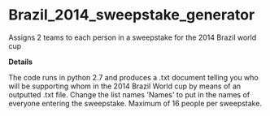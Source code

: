 Brazil_2014_sweepstake_generator
================================

Assigns 2 teams to each person in a sweepstake for the 2014 Brazil world cup 

**Details**

The code runs in python 2.7 and produces a .txt document telling you who will be supporting whom in the 2014 Brazil World cup by means of an outputted .txt file. Change the list names 'Names' to put in the names of everyone entering the sweepstake. Maximum of 16 people per sweepstake.
